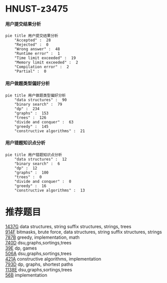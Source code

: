 # HNUST-z3475

<!-- tabs:start -->



#### **用户提交结果分析**

```mermaid
pie title 用户提交结果分析
    "Accepted" :  28
    "Rejected" :  0
    "Wrong answer" :  48
    "Runtime error" :  1
    "Time limit exceeded" :  19
    "Memory limit exceeded" :  2
    "Compilation error" :  2
    "Partial" :  0
```

#### **用户做题类型偏好分析**

```mermaid
pie title 用户做题类型偏好分析
    "data structures" :  90
    "binary search" :  79
    "dp" :  234
    "graphs" :  153
    "trees" :  126
    "divide and conquer" :  63
    "greedy" :  145
    "constructive algorithms" :  21
```
#### **用户错题知识点分析**

```mermaid
pie title 用户错题知识点分析
    "data structures" :  12
    "binary search" :  6
    "dp" :  12
    "graphs" :  100
    "trees" :  0
    "divide and conquer" :  0
    "greedy" :  16
    "constructive algorithms" :  13
```



<!-- tabs:end -->
# 推荐题目
[1437G](https://codeforces.com/contest/1437/problem/G)		data structures,
                        string suffix structures,
                        strings,
                        trees		  
[914F](https://codeforces.com/contest/914/problem/F)		bitmasks,
                        brute force,
                        data structures,
                        string suffix structures,
                        strings		  
[787B](https://codeforces.com/contest/787/problem/B)		greedy,
                        implementation,
                        math		  
[740D](https://codeforces.com/contest/740/problem/D)		dsu,graphs,sortings,trees		  
[39E](https://codeforces.com/contest/39/problem/E)		dp,
                        games		  
[506A](https://codeforces.com/contest/506/problem/A)		dsu,graphs,sortings,trees		  
[421A](https://codeforces.com/contest/421/problem/A)		constructive algorithms,
                        implementation		  
[793D](https://codeforces.com/contest/793/problem/D)		dp,
                        graphs,
                        shortest paths		  
[1138E](https://codeforces.com/contest/1138/problem/E)		dsu,graphs,sortings,trees		  
[56B](https://codeforces.com/contest/56/problem/B)		implementation		  
